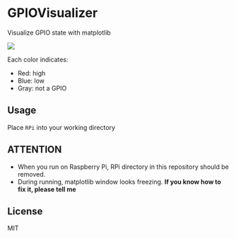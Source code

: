 GPIOVisualizer
==============

Visualize GPIO state with matplotlib

![](./img.png)

Each color indicates:

- Red: high
- Blue: low
- Gray: not a GPIO

## Usage

Place `RPi` into your working directory

## ATTENTION

- When you run on Raspberry Pi, RPi directory in this repository should be removed.
- During running, matplotlib window looks freezing. **If you know how to fix it, please tell me**

## License

MIT
